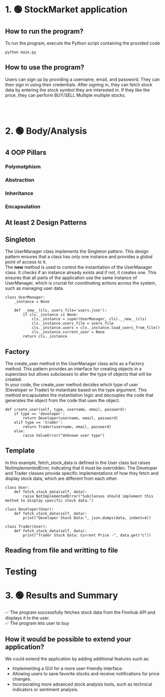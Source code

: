# 1. 🟢 StockMarket application

## How to run the program?
To run the program, execute the Python script containing the provided code 

```
python main.py
```

## How to use the program?
Users can sign up by providing a username, email, and password. They can then sign in using their credentials. After signing in, they can fetch stock data by entering the stock symbol they are interested in.
If they like the price, they can perform BUY/SELL Multiple multiple stocks.

<br><br>

# 2. 🟢 Body/Analysis

## 4 OOP Pillars

### Polymotphism

### Abstraction

### Inheritance

### Encapsulation

## At least 2 Design Patterns



## Singleton 

The UserManager class implements the Singleton pattern. This design pattern ensures that a class has only one instance and provides a global point of access to it.<br>
The __new__ method is used to control the instantiation of the UserManager class. It checks if an instance already exists and if not, it creates one. This ensures that all parts of the application use the same instance of UserManager, which is crucial for coordinating actions across the system, such as managing user data.

```
class UserManager:
    _instance = None

    def __new__(cls, users_file='users.json'):
        if cls._instance is None:
            cls._instance = super(UserManager, cls).__new__(cls)
            cls._instance.users_file = users_file
            cls._instance.users = cls._instance.load_users_from_file()
            cls._instance.current_user = None
        return cls._instance

```

## Factory 

The create_user method in the UserManager class acts as a Factory method. This pattern provides an interface for creating objects in a superclass but allows subclasses to alter the type of objects that will be created. <br>
In your code, the create_user method decides which type of user (Developer or Trader) to instantiate based on the type argument. This method encapsulates the instantiation logic and decouples the code that generates the object from the code that uses the object.
```
def create_user(self, type, username, email, password):
    if type == 'developer':
        return Developer(username, email, password)
    elif type == 'trader':
        return Trader(username, email, password)
    else:
        raise ValueError("Unknown user type")
```

## Template 

In this example, fetch_stock_data is defined in the User class but raises NotImplementedError, indicating that it must be overridden. The Developer and Trader classes provide specific implementations of how they fetch and display stock data, which are different from each other.

```
class User:
    def fetch_stock_data(self, data):
        raise NotImplementedError("Subclasses should implement this method to display specific stock data.")

class Developer(User):
    def fetch_stock_data(self, data):
        print("Developer Stock Data:", json.dumps(data, indent=4))

class Trader(User):
    def fetch_stock_data(self, data):
        print("Trader Stock Data: Current Price -", data.get("c"))

```

## Reading from file and writting to file

# Testing

# 3. 🟢 Results and Summary

✅ The program successfully fetches stock data from the Finnhub API and displays it to the user. <br>
✅ The program lets user to buy 

## How it would be possible to extend your application?
We could extend the application by adding additional features such as:
- Implementing a GUI for a more user-friendly interface.
- Allowing users to save favorite stocks and receive notifications for price changes.
- Incorporating more advanced stock analysis tools, such as technical indicators or sentiment analysis.


